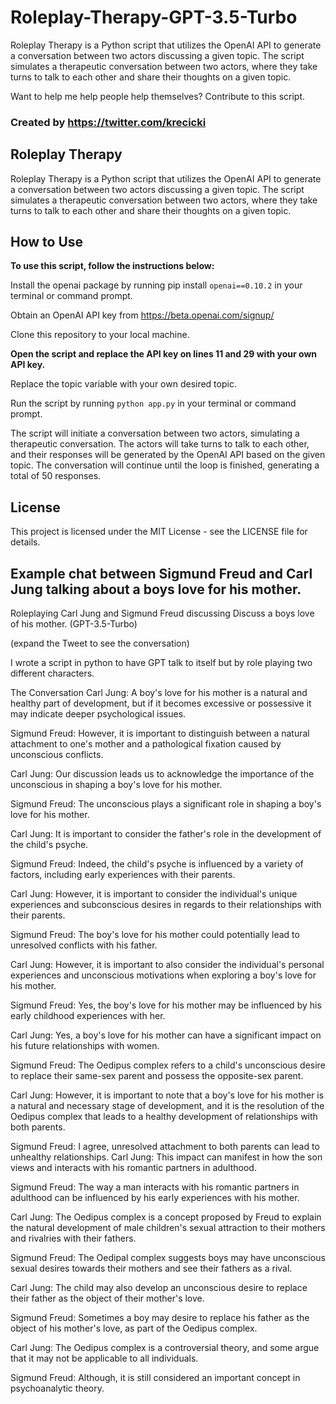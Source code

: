 # Roleplay-Therapy-GPT-3.5-Turbo
Roleplay Therapy is a Python script that utilizes the OpenAI API to generate a conversation between two actors discussing a given topic. The script simulates a therapeutic conversation between two actors, where they take turns to talk to each other and share their thoughts on a given topic.

Want to help me help people help themselves? Contribute to this script.

### Created by https://twitter.com/krecicki

## Roleplay Therapy

Roleplay Therapy is a Python script that utilizes the OpenAI API to generate a conversation between two actors discussing a given topic. The script simulates a therapeutic conversation between two actors, where they take turns to talk to each other and share their thoughts on a given topic.

## How to Use

**To use this script, follow the instructions below:**

Install the openai package by running pip install ```openai==0.10.2``` in your terminal or command prompt.

Obtain an OpenAI API key from https://beta.openai.com/signup/

Clone this repository to your local machine.

**Open the script and replace the API key on lines 11 and 29 with your own API key.**

Replace the topic variable with your own desired topic.

Run the script by running ```python app.py``` in your terminal or command prompt.

The script will initiate a conversation between two actors, simulating a therapeutic conversation. The actors will take turns to talk to each other, and their responses will be generated by the OpenAI API based on the given topic. The conversation will continue until the loop is finished, generating a total of 50 responses.

## License

This project is licensed under the MIT License - see the LICENSE file for details.

## Example chat between Sigmund Freud and Carl Jung talking about a boys love for his mother.
Roleplaying Carl Jung and Sigmund Freud discussing Discuss a boys love of his mother. (GPT-3.5-Turbo)

(expand the Tweet to see the conversation)

I wrote a script in python to have GPT talk to itself but by role playing two different characters.

The Conversation
Carl Jung: A boy's love for his mother is a natural and healthy part of development, but if it becomes excessive or possessive it may indicate deeper psychological issues.

Sigmund Freud: However, it is important to distinguish between a natural attachment to one's mother and a pathological fixation caused by unconscious conflicts.

Carl Jung: Our discussion leads us to acknowledge the importance of the unconscious in shaping a boy's love for his mother.

Sigmund Freud: The unconscious plays a significant role in shaping a boy's love for his mother.

Carl Jung: It is important to consider the father's role in the development of the child's psyche.

Sigmund Freud: Indeed, the child's psyche is influenced by a variety of factors, including early experiences with their parents.

Carl Jung: However, it is important to consider the individual's unique experiences and subconscious desires in regards to their relationships with their parents.

Sigmund Freud: The boy's love for his mother could potentially lead to unresolved conflicts with his father.

Carl Jung: However, it is important to also consider the individual's personal experiences and unconscious motivations when exploring a boy's love for his mother.

Sigmund Freud: Yes, the boy's love for his mother may be influenced by his early childhood experiences with her.

Carl Jung: Yes, a boy's love for his mother can have a significant impact on his future relationships with women.

Sigmund Freud: The Oedipus complex refers to a child's unconscious desire to replace their same-sex parent and possess the opposite-sex parent.

Carl Jung: However, it is important to note that a boy's love for his mother is a natural and necessary stage of development, and it is the resolution of the Oedipus complex that leads to a healthy development of relationships with both parents.

Sigmund Freud: I agree, unresolved attachment to both parents can lead to unhealthy relationships.
Carl Jung: This impact can manifest in how the son views and interacts with his romantic partners in adulthood.

Sigmund Freud: The way a man interacts with his romantic partners in adulthood can be influenced by his early experiences with his mother.

Carl Jung: The Oedipus complex is a concept proposed by Freud to explain the natural development of male children's sexual attraction to their mothers and rivalries with their fathers.

Sigmund Freud: The Oedipal complex suggests boys may have unconscious sexual desires towards their mothers and see their fathers as a rival.

Carl Jung: The child may also develop an unconscious desire to replace their father as the object of their mother's love.

Sigmund Freud: Sometimes a boy may desire to replace his father as the object of his mother's love, as part of the Oedipus complex.

Carl Jung: The Oedipus complex is a controversial theory, and some argue that it may not be applicable to all individuals.

Sigmund Freud: Although, it is still considered an important concept in psychoanalytic theory.

